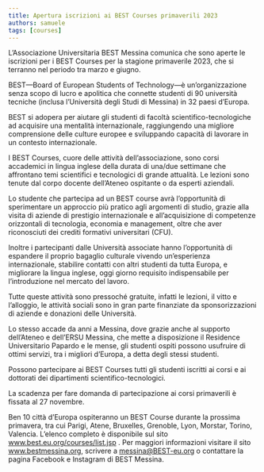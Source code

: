 ```yaml
---
title: Apertura iscrizioni ai BEST Courses primaverili 2023
authors: samuele
tags: [courses]
---
```


L’Associazione Universitaria BEST Messina comunica che sono aperte le iscrizioni per i BEST Courses per la stagione primaverile 2023, che si terranno nel periodo tra marzo e giugno.

<!--truncate-->

BEST—Board of European Students of Technology—è un’organizzazione senza scopo di lucro e apolitica che connette studenti di 90 università tecniche (inclusa l’Università degli Studi di Messina) in 32 paesi d’Europa.

BEST si adopera per aiutare gli studenti di facoltà scientifico-tecnologiche ad acquisire una mentalità internazionale, raggiungendo una migliore comprensione delle culture europee e sviluppando capacità di lavorare in un contesto internazionale.

I BEST Courses, cuore delle attività dell’associazione, sono corsi accademici in lingua inglese della durata di una/due settimane che affrontano temi scientifici e tecnologici di grande attualità. Le lezioni sono tenute dal corpo docente dell’Ateneo ospitante o da esperti aziendali.

Lo studente che partecipa ad un BEST course avrà l’opportunità di sperimentare un approccio più pratico agli argomenti di studio, grazie alla visita di aziende di prestigio internazionale e all’acquisizione di competenze orizzontali di tecnologia, economia e management, oltre che aver riconosciuti dei crediti formativi universitari (CFU).

Inoltre i partecipanti dalle Università associate hanno l’opportunità di espandere il proprio bagaglio culturale vivendo un’esperienza internazionale, stabilire contatti con altri studenti da tutta Europa, e migliorare la lingua inglese, oggi giorno requisito indispensabile per l’introduzione nel mercato del lavoro.

Tutte queste attività sono pressoché gratuite, infatti le lezioni, il vitto e l’alloggio, le attività sociali sono in gran parte finanziate da sponsorizzazioni di aziende e donazioni delle Università.

Lo stesso accade da anni a Messina, dove grazie anche al supporto dell’Ateneo e dell’ERSU Messina, che mette a disposizione il Residence Universitario Papardo e le mense, gli studenti ospiti possono usufruire di ottimi servizi, tra i migliori d’Europa, a detta degli stessi studenti.

Possono partecipare ai BEST Courses tutti gli studenti iscritti ai corsi e ai dottorati dei dipartimenti scientifico-tecnologici.

La scadenza per fare domanda di partecipazione ai corsi primaverili è fissata al 27 novembre.

Ben 10 città d’Europa ospiteranno un BEST Course durante la prossima primavera, tra cui Parigi, Atene, Bruxelles, Grenoble, Lyon, Morstar, Torino, Valencia. L’elenco completo è disponibile sul sito www.best.eu.org/courses/list.jsp . Per maggiori informazioni visitare il sito www.bestmessina.org, scrivere a messina@BEST-eu.org o contattare la pagina Facebook e Instagram di BEST Messina.

